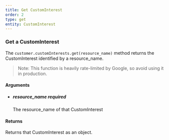 ```yaml
---
title: Get CustomInterest 
order: 2
type: get
entity: CustomInterest 
---
```


### Get a CustomInterest 

The `customer.customInterests.get(resource_name)` method returns the CustomInterest identified by a resource_name. 

> Note: This function is heavily rate-limited by Google, so avoid using it in production.


#### Arguments

- 	##### resource_name _required_
	The resource_name of that CustomInterest


#### Returns

Returns that CustomInterest as an object.
